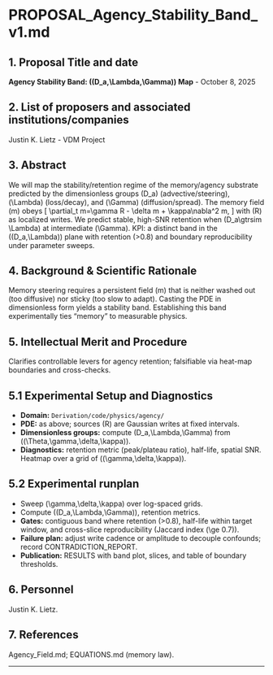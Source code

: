 # PROPOSAL_Agency_Stability_Band_v1.md

## 1. Proposal Title and date

**Agency Stability Band: ((D_a,\Lambda,\Gamma)) Map** - October 8, 2025

## 2. List of proposers and associated institutions/companies

Justin K. Lietz - VDM Project

## 3. Abstract

We will map the stability/retention regime of the memory/agency substrate predicted by the dimensionless groups (D_a) (advective/steering), (\Lambda) (loss/decay), and (\Gamma) (diffusion/spread). The memory field (m) obeys
[
\partial_t m=\gamma R - \delta m + \kappa\nabla^2 m,
]
with (R) as localized writes. We predict stable, high-SNR retention when (D_a\gtrsim \Lambda) at intermediate (\Gamma). KPI: a distinct band in the ((D_a,\Lambda)) plane with retention (>0.8) and boundary reproducibility under parameter sweeps.

## 4. Background & Scientific Rationale

Memory steering requires a persistent field (m) that is neither washed out (too diffusive) nor sticky (too slow to adapt). Casting the PDE in dimensionless form yields a stability band. Establishing this band experimentally ties “memory” to measurable physics.

## 5. Intellectual Merit and Procedure

Clarifies controllable levers for agency retention; falsifiable via heat-map boundaries and cross-checks.

## 5.1 Experimental Setup and Diagnostics

* **Domain:** `Derivation/code/physics/agency/`
* **PDE:** as above; sources (R) are Gaussian writes at fixed intervals.
* **Dimensionless groups:** compute (D_a,\Lambda,\Gamma) from ((\Theta,\gamma,\delta,\kappa)).
* **Diagnostics:** retention metric (peak/plateau ratio), half-life, spatial SNR. Heatmap over a grid of ((\gamma,\delta,\kappa)).

## 5.2 Experimental runplan

* Sweep (\gamma,\delta,\kappa) over log-spaced grids.
* Compute ((D_a,\Lambda,\Gamma)), retention metrics.
* **Gates:** contiguous band where retention (>0.8), half-life within target window, and cross-slice reproducibility (Jaccard index (\ge 0.7)).
* **Failure plan:** adjust write cadence or amplitude to decouple confounds; record CONTRADICTION_REPORT.
* **Publication:** RESULTS with band plot, slices, and table of boundary thresholds.

## 6. Personnel

Justin K. Lietz.

## 7. References

Agency_Field.md; EQUATIONS.md (memory law).

---
